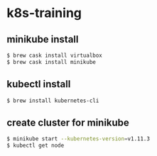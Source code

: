 # k8s-training

## minikube install
```bash
$ brew cask install virtualbox
$ brew cask install minikube
```

## kubectl install
```bash
$ brew install kubernetes-cli
```

## create cluster for minikube
```bash
$ minikube start --kubernetes-version=v1.11.3
$ kubectl get node
```
